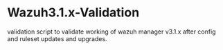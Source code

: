 # Wazuh3.1.x-Validation
validation script to validate working of wazuh manager v3.1.x after config and ruleset updates and upgrades.
